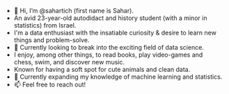 - 👋 Hi, I’m @sahartich (first name is Sahar).
- An avid 23-year-old autodidact and history student (with a minor in statistics) from Israel.
- I'm a data enthusiast with the insatiable curiosity & desire to learn new things and problem-solve. 
- 👀 Currently looking to break into the exciting field of data science.
- I enjoy, among other things, to read books, play video-games and chess, swim, and discover new music.
- Known for having a soft spot for cute animals and clean data.
- 🌱 Currently expanding my knowledge of machine learning and statistics.
- 📫 Feel free to reach out!

<!---
sahartich/sahartich is a ✨ special ✨ repository because its `README.md` (this file) appears on your GitHub profile.
You can click the Preview link to take a look at your changes.
--->
